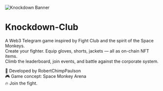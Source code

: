 ![Knockdown Banner](./knockdown_banner.png)

# Knockdown-Club

A Web3 Telegram game inspired by Fight Club and the spirit of the Space Monkeys.  
Create your fighter. Equip gloves, shorts, jackets — all as on-chain NFT items.  
Climb the leaderboard, join events, and battle against the corporate system.

🧠 Developed by RobertChimpPaulson  
🎮 Game concept: Space Monkey Arena  
🔥 Join the fight.
